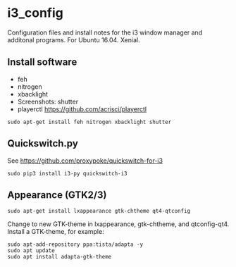 # i3_config

Configuration files and install notes for the i3 window manager and additonal programs. For Ubuntu 16.04. Xenial.

Install software
----------------
  * feh
  * nitrogen
  * xbacklight
  * Screenshots: shutter
  * playerctl https://github.com/acrisci/playerctl
```
sudo apt-get install feh nitrogen xbacklight shutter
```

Quickswitch.py
--------------
See https://github.com/proxypoke/quickswitch-for-i3
```
sudo pip3 install i3-py quickswitch-i3
```

Appearance (GTK2/3)
---------------
```
sudo apt-get install lxappearance gtk-chtheme qt4-qtconfig
```
Change to new GTK-theme in lxappearance, gtk-chtheme, and qtconfig-qt4.
Install a GTK-theme, for example:
```
sudo apt-add-repository ppa:tista/adapta -y  
sudo apt update  
sudo apt install adapta-gtk-theme
```

